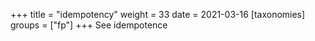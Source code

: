 +++
title = "idempotency"
weight = 33
date = 2021-03-16
[taxonomies]
groups = ["fp"]
+++
See idempotence

